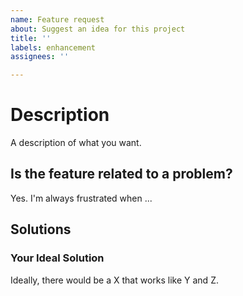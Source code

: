 ```yaml
---
name: Feature request
about: Suggest an idea for this project
title: ''
labels: enhancement
assignees: ''

---
```


# Description

A description of what you want.

## Is the feature related to a problem?

Yes. I'm always frustrated when ...

## Solutions

### Your Ideal Solution

Ideally, there would be a X that works like Y and Z.
